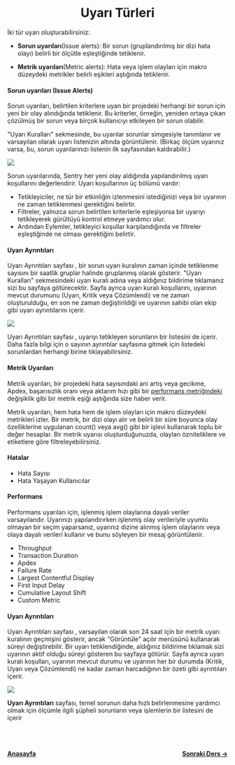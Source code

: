 <h1 align="center">Uyarı Türleri</h1>

<p>İki tür uyarı oluşturabilirsiniz:</p>

- <strong>Sorun uyarıları</strong>(Issue alerts): Bir sorun (gruplandırılmış bir dizi hata olayı) belirli bir ölçütle eşleştiğinde tetiklenir.

- <strong>Metrik uyarıları</strong>(Metric alerts): Hata veya işlem olayları için makro düzeydeki metrikler belirli eşikleri aştığında tetiklenir.

<h4>Sorun uyarıları (Issue Alerts)</h4>

<p>Sorun uyarıları, belirtilen kriterlere uyan bir projedeki herhangi bir sorun için yeni bir olay alındığında tetiklenir. Bu kriterler, örneğin, yeniden ortaya çıkan çözülmüş bir sorun veya birçok kullanıcıyı etkileyen bir sorun olabilir.</p>

<p>"Uyarı Kuralları" sekmesinde, bu uyarılar sorunlar simgesiyle tanımlanır ve varsayılan olarak uyarı listenizin altında görüntülenir. (Birkaç ölçüm uyarınız varsa, bu, sorun uyarılarınızı listenin ilk sayfasından kaldırabilir.)</p>

<img src="https://docs.sentry.io/static/09f8abe9de1661b668022a0c95061b7c/97a96/issue-alert-rules.png">

<p>Sorun uyarılarında, Sentry her yeni olay aldığında yapılandırılmış uyarı koşullarını değerlendirir. Uyarı koşullarının üç bölümü vardır:</p>

- Tetikleyiciler, ne tür bir etkinliğin izlenmesini istediğinizi veya bir uyarının ne zaman tetiklenmesi gerektiğini belirtir.
- Filtreler, yalnızca sorun belirtilen kriterlerle eşleşiyorsa bir uyarıyı tetikleyerek gürültüyü kontrol etmeye yardımcı olur.
- Ardından Eylemler, tetikleyici koşullar karşılandığında ve filtreler eşleştiğinde ne olması gerektiğini belirtir.

<h4>Uyarı Ayrıntıları</h4>

<p>Uyarı Ayrıntıları sayfası , bir sorun uyarı kuralının zaman içinde tetiklenme sayısını bir saatlik gruplar halinde gruplanmış olarak gösterir. "Uyarı Kuralları" sekmesindeki uyarı kuralı adına veya aldığınız bildirime tıklamanız sizi bu sayfaya götürecektir. Sayfa ayrıca uyarı kuralı koşullarını, uyarının mevcut durumunu (Uyarı, Kritik veya Çözümlendi) ve ne zaman oluşturulduğu, en son ne zaman değiştirildiği ve uyarının sahibi olan ekip gibi uyarı ayrıntılarını içerir.</p>

<img src="https://docs.sentry.io/static/2d12b3de1091109bb958ffe9229ccb5e/71d2f/issue-alert-status-page-example.png">

<p>Uyarı Ayrıntıları sayfası , uyarıyı tetikleyen sorunların bir listesini de içerir. Daha fazla bilgi için o sayının ayrıntılar sayfasına gitmek için listedeki sorunlardan herhangi birine tıklayabilirsiniz.</p>

<h4>Metrik Uyarıları</h4>

<p>Metrik uyarıları, bir projedeki hata sayısındaki ani artış veya gecikme, Apdex, başarısızlık oranı veya aktarım hızı gibi bir <a href="/sentry-tr/performance/metrics">performans metriğindeki</a> değişiklik gibi bir metrik eşiği aştığında size haber verir.

Metrik uyarıları, hem hata hem de işlem olayları için makro düzeydeki metrikleri izler. Bir metrik, bir dizi olayı alır ve belirli bir süre boyunca olay özelliklerine uygulanan count() veya avg() gibi bir işlevi kullanarak toplu bir değer hesaplar. Bir metrik uyarısı oluşturduğunuzda, olayları özniteliklere ve etiketlere göre filtreleyebilirsiniz.</p>

<h4>Hatalar</h4>

- Hata Sayısı
- Hata Yaşayan Kullanıcılar

<h4>Performans</h4>
<p>Performans uyarıları için, işlenmiş işlem olaylarına dayalı veriler varsayılandır. Uyarınızı yapılandırırken işlenmiş olay verileriyle uyumlu olmayan bir seçim yaparsanız, uyarınız dizine alınmış işlem olaylarını veya olaya dayalı verileri kullanır ve bunu söyleyen bir mesaj görüntülenir.</p>

- Throughput
- Transaction Duration
- Apdex
- Failure Rate
- Largest Contentful Display
- First Input Delay
- Cumulative Layout Shift
- Custom Metric

<h4>Uyarı Ayrıntıları</h4>
<p>Uyarı Ayrıntıları sayfası , varsayılan olarak son 24 saat için bir metrik uyarı kuralının geçmişini gösterir, ancak "Görüntüle" açılır menüsünü kullanarak süreyi değiştirebilir. Bir uyarı tetiklendiğinde, aldığınız bildirime tıklamak sizi uyarının aktif olduğu süreyi gösteren bu sayfaya götürür. Sayfa ayrıca uyarı kuralı koşulları, uyarının mevcut durumu ve uyarının her bir durumda (Kritik, Uyarı veya Çözümlendi) ne kadar zaman harcadığının bir özeti gibi ayrıntıları içerir.</p>

<img src="https://docs.sentry.io/static/2836a33e2d2a7e97bed09155026d8250/97a96/alert-details-example.png">

<p><strong>Uyarı Ayrıntıları</strong> sayfası, temel sorunun daha hızlı belirlenmesine yardımcı olmak için ölçümle ilgili şüpheli sorunların veya işlemlerin bir listesini de içerir</p>

<br>
<br>
<br>
<div style="display: flex; align-items: center; justify-content: space-between"><a href="/sentry-tr/"><strong>Anasayfa</strong></a><a href="/sentry-tr/sentry-basic/alerts/create-alerts"><strong>Sonraki Ders -></strong></a></div>

<br>
<br>
<br>